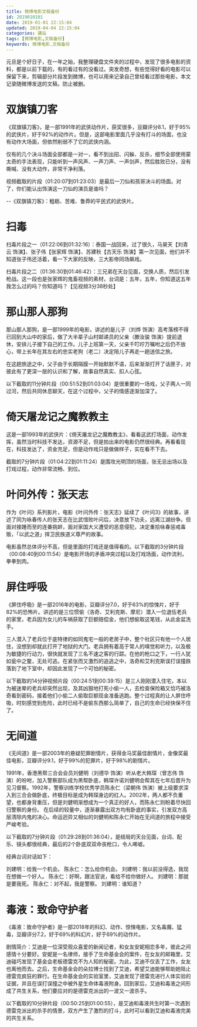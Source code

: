 ```yaml
---
title: 微博电影文稿备份
id: 2019010101
date: 2019-01-01 22:15:04
updated: 2019-04-04 22:15:04
categories: 建站
tags: [微博电影,文稿备份]
keywords: 微博电影,文稿备份
---
```



元旦是个好日子，在一年之始，我整理硬盘文件夹的过程中，发现了很多电影的资料，都是以前下载的，有的看过有的没看过。突发奇想，有些觉得好看的电影可以保留下来，剪辑部分片段发到微博，也可以用来记录自己曾经看过那些电影，本文记录随微博发送的文稿，防止被删。


<!-- more -->

# 双旗镇刀客


《双旗镇刀客》，是一部1991年的武侠动作片，获奖很多，豆瓣评分8.1，好于95%的武侠片，好于92%的动作片。但是，这部电影里面几乎没有打斗的场面，也没有动作大场面，但依然削弱不了它的武侠内涵。

仅有的几个决斗场面全部都是一对一，看不到出招、闪躲、反杀，细节全部使用蒙太奇的手法表现，只能听到一声风声、一声刀声、一声剑声，然后胜败已分，没有嘶喊、没有大动作，非常干净利落。

视频截取的片段（01:20:07到01:23:03）是最后一刀仙和孩哥决斗的场面。对了，你们能认出饰演这一刀仙的演员是谁吗？

--《双旗镇刀客》：粗粝、苦难、鲁莽的平民式的武侠片。


# 扫毒


扫毒片段之一（01:22:06到01:32:16）：泰国一战回来，过了很久，马昊天【刘青云 饰演】、张子伟【张家辉 饰演】、苏建秋【古天乐 饰演】第一次见面，他们并不知道张子伟还活着，看一下大家的反映，三大影帝同场飙戏。

扫毒片段之二（01:36:30到01:46:42）：三兄弟在天台见面，交换人质，然后引发枪战。这一段也是张家辉的鬼畜视频的素材，台词是：五年，五年，你知道这五年我怎么过的吗？你知道吗？【见视频3分38秒处】


# 那山那人那狗


那山那人那狗，是一部1999年的电影，讲述的是儿子（刘烨 饰演）高考落榜不得已回到大山中的家后，做了大半辈子山村邮递员的父亲（滕汝骏 饰演）提前退休，安排儿子接下自己的工作。儿子上班第一天，父亲千叮咛万嘱咐之后仍不放心，带上长年在其左右的忠实老狗（老二）决定陪儿子再走一趟送信之旅。

在这趟旅途之中，父子由于长期隔膜一开始默默不语，后来渐渐打开了话匣子，对彼此有了更深一层的认识和了解，故事自然真实、扣人心弦。

以下截取的11分钟片段（00:51:52到01:03:04）是很重要的一场戏，父子两人一同过河，然后共同休息聊天，在这个过程中，父子的情感逐渐加深了。


# 倚天屠龙记之魔教教主


这是一部1993年的武侠片：《倚天屠龙记之魔教教主》，看看这武打场面，动作发挥，虽然当时科技不发达，资源不足，但是拍出来的电影仍然很经典。再看看现在，科技发达了，资金充足，但是动作戏只是做做样子，实在看不下去。

截取的7分钟片段（01:04:22到01:11:24）是围攻光明顶的场面，张无忌出场以及打戏过程，动作非常流畅、到位。


# 叶问外传：张天志


作为《叶问》系列影片，电影《叶问外传：张天志》延续了《叶问3》的故事，讲述了同为咏春传人的张天志在比武惜败叶问后，决意放下功夫，远离江湖纷争。但面对接踵而至的连番挑衅，面对家国大义遭受的恶意侵犯，决定重拾咏春惩戒毒贩，「以武之道」捍卫民族道义尊严的故事。

电影虽然总体评分不高，但是里面的打戏还是值得看的。以下截取的3分钟片段（00:08:40到00:11:54）是电影开场的矛盾冲突过程以及打戏场面，动作流利，拳拳到肉。


# 屏住呼吸


《屏住呼吸》是一部2016年的电影，豆瓣评分7.0，好于63%的惊悚片，好于82%的恐怖片。讲述的是三位惯偷（洛奇、艾利克斯、摩尼）潜入一位退伍老兵的家里，老兵因为女儿的车祸获取了巨额赔偿金，他们想偷取这笔钱，从此金盆洗手。

三人潜入了老兵位于底特律的如同鬼宅一般的老房子中，整个社区只有他一个人居住，没想到却就此打开了地狱的大门。老兵拥有着高于常人的嗅觉和听力，以及极为敏捷的行动力，很快就发现了三名不速之客的行踪。在他的枪口之下，一行人犹如瓮中之鳖，无处可逃。在紧张而又激烈的追逃之中，洛奇和艾利克斯误打误撞跌落到了地下室中，却因此发现了一个可怕的秘密。

以下截取的14分钟视频片段（00:24:51到00:39:15）是三人刚刚潜入住宅，本以为被迷晕的老兵却突然出现，及其凶狠地打死小偷一人，去检查保险箱又恰巧被洛奇看到密码，接着他们小偷二人偷取巨额现金准备逃跑。整个过程真的让人屏住呼吸，时刻感觉到危险，此时已经不是偷东西那么简单了，自己的生命已经快保不住了。


# 无间道


《无间道》是一部2003年的悬疑犯罪剧情片，获得金马奖最佳剧情片，金像奖最佳电影，豆瓣评分9.1，好于99%的犯罪片，好于98%的剧情片。

1991年，香港黑帮三合会会员刘健明（刘德华 饰演）听从老大韩琛（曾志伟 饰演）的吩咐，加入警察部队成为黑帮卧底，韩琛许诺刘健明会帮其在七年后晋升为见习督察。1992年，警察训练学校优秀学员陈永仁（梁朝伟 饰演）被上级要求深入到三合会做卧底，终极目标是成为韩琛身边的红人。2002年，两人都不负重望，也都身背重压，但是刘健明渐想成为一个真正的好人，而陈永仁则盼着尽快回归警察的身份。 在后续的较量中，逐渐暴露出双方均有卧底的事实，引发双方高层清除内鬼的决心。命运迥异又相似的刘健明和陈永仁开始在无间道的旅程中接受严峻考验。

以下截取的7分钟片段（01:29:28到01:36:04），是结局的天台见面，台词、配乐、镜头都很经典，最后的2个卧底双双命丧枪口，令人唏嘘。

经典台词对话如下：

刘建明：给我一个机会。
陈永仁：怎么给你机会。
刘建明：我以前没得选，我现在想做一个好人。
陈永仁：好啊，跟法官说，看给不给你做好人。
刘建明：那就是要我死。
陈永仁：对不起，我是警察。
刘建明：谁知道？


# 毒液：致命守护者


《毒液：致命守护者》是一部2018年的科幻、动作、惊悚电影，又名毒魔、猛毒，豆瓣评分7.2，好于69%的科幻片，好于69%的动作片。

剧情简介：艾迪是一位深受观众喜爱的新闻记者，和女友安妮相恋多年，彼此之间感情十分要好。安妮是一名律师，接手了生命基金会的案件，在女友的邮箱里，艾迪碰巧发现了基金会老板德雷克不为人知的秘密。为此，艾迪不仅丢了工作，女友也离他而去。之后，生命基金会的朵拉博士找到了艾迪，希望艾迪能够帮助她阻止德雷克疯狂的罪行。在生命基金会的实验室里，艾迪发现了德雷克进行人体实验的证据，并且在误打误撞之中被外星生命体毒液附身。回到家后，艾迪和毒液之间形成了共生关系，他们要应对的是德雷克派出的一波又一波杀手。

以下截取的10分钟片段（00:50:25到01:00:55），是艾迪和毒液共生时第一次遇到德雷克派出的杀手的情景，双方产生了激烈的打斗，此时可以看到艾迪和毒液完美的共生关系。

